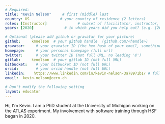 ```yaml
---
# Required:
title: "Kevin Nelson"     # first (middle) last
country: US              # your country of residence (2 letters)
roles: [Instructor]              # subset of [facilitator, instructor, mentor], can stay empty ([])
years: [2020]              # in which years did you help out? (e.g. [2020, 2019])

# Optional (please add github or gravatar for your picture)
github:     kmnelson  # your github handle  (github.com/<handle>)
gravatar:     # your gravatar ID (the hex hash of your email, something like 123ef...123)
homepage:     # your personal homepage (full url)
twitter:      # your twitter ID (not full URL, no leading '@')
gitlab:     kenelson  # your gitlab ID (not full URL)
bitbucket:    # your bitbucket ID (not full URL)
orcid:        # your orcid handle (not full URL)
linkedin:    https://www.linkedin.com/in/kevin-nelson-3a78971b1/ # full url (i.e. https://linkedin.com/in/your-name-some-hex-code)
email:  kevin.nelson@cern.ch

# Don't modify the following setting
layout: educator
---
```

Hi, I'm Kevin.  I am a PhD student at the University of Michigan working on the ATLAS experiment.  My involvement with software training through HSF began in 2020.

